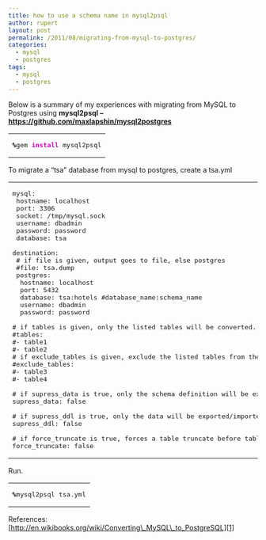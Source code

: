 ```yaml
---
title: how to use a schema name in mysql2psql
author: rupert
layout: post
permalink: /2011/08/migrating-from-mysql-to-postgres/
categories:
  - mysql
  - postgres
tags:
  - mysql
  - postgres
---
```

Below is a summary of my experiences with migrating from MySQL to Postgres using **mysql2psql &#8211; <https://github.com/maxlapshin/mysql2postgres>**

<div class="wp_syntax">
  <table>
    <tr>
      <td class="code">
        <pre class="bash" style="font-family:monospace;"><span style="color: #000000; font-weight: bold;">%</span>gem <span style="color: #c20cb9; font-weight: bold;">install</span> mysql2psql</pre>
      </td>
    </tr>
  </table>
</div>

To migrate a &#8220;tsa&#8221; database from mysql to postgres, create a tsa.yml

<div class="wp_syntax">
  <table>
    <tr>
      <td class="code">
        <pre class="yml" style="font-family:monospace;">mysql:
 hostname: localhost
 port: 3306 
 socket: /tmp/mysql.sock
 username: dbadmin 
 password: password
 database: tsa
&nbsp;
destination:
 # if file is given, output goes to file, else postgres
 #file: tsa.dump
 postgres:
  hostname: localhost
  port: 5432 
  database: tsa:hotels #database_name:schema_name
  username: dbadmin
  password: password
&nbsp;
# if tables is given, only the listed tables will be converted.  leave empty to convert all tables.
#tables:
#- table1
#- table2
# if exclude_tables is given, exclude the listed tables from the conversion.
#exclude_tables:
#- table3
#- table4
&nbsp;
# if supress_data is true, only the schema definition will be exported/migrated, and not the data
supress_data: false
&nbsp;
# if supress_ddl is true, only the data will be exported/imported, and not the schema
supress_ddl: false
&nbsp;
# if force_truncate is true, forces a table truncate before table loading
force_truncate: false</pre>
      </td>
    </tr>
  </table>
</div>

Run.

<div class="wp_syntax">
  <table>
    <tr>
      <td class="code">
        <pre class="bash" style="font-family:monospace;"><span style="color: #000000; font-weight: bold;">%</span>mysql2psql tsa.yml</pre>
      </td>
    </tr>
  </table>
</div>

References:  
[http://en.wikibooks.org/wiki/Converting\_MySQL\_to_PostgreSQL][1]

 [1]: http://en.wikibooks.org/wiki/Converting_MySQL_to_PostgreSQL
